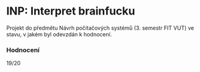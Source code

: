 INP: Interpret brainfucku
====================================
Projekt do předmětu Návrh počítačových systémů (3. semestr FIT VUT) ve stavu, v jakém byl odevzdán k hodnocení.

### Hodnocení
19/20

